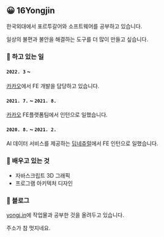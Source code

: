 ## 😀 16Yongjin

한국외대에서 포르투갈어와 소프트웨어를 공부하고 있습니다.

일상의 불편과 불안을 해결하는 도구를 더 많이 만들고 싶습니다.

### 🔭 하고 있는 일

#### `2022. 3` ~

[카카오](https://www.kakaocorp.com/page/)에서 FE 개발을 담당하고 있습니다.

#### `2021. 7.` ~ `2021. 8.`  

[카카오](https://www.kakaocorp.com/page/) FE플랫폼팀에서 인턴으로 일했습니다.

#### `2020. 8.` ~ `2021. 2.`  

AI 데이터 서비스를 제공하는 [딥네츄럴](https://deepnatural.ai/)에서 FE 인턴으로 일했습니다.

### 🌱 배우고 있는 것

- 자바스크립트 3D 그래픽
- 프로그램 아키텍처 디자인

### 📝 블로그

[yongj.in](https://yongj.in)에 작업물과 공부한 것을 올려두고 있습니다.

주소가 참 멋지네요.
